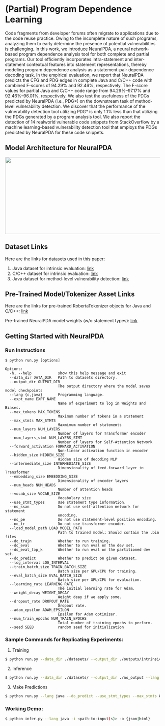 # (Partial) Program Dependence Learning
Code fragments from developer forums often migrate to applications due to the code reuse practice. Owing to the incomplete nature of such programs, analyzing them to early determine the presence of potential vulnerabilities is challenging. In this work, we introduce NeuralPDA, a neural network-based program dependence analysis tool for both complete and partial programs. Our tool efficiently incorporates intra-statement and inter-statement contextual features into statement representations, thereby modeling program dependence analysis as a statement-pair dependence decoding task. In the empirical evaluation, we report that NeuralPDA predicts the CFG and PDG edges in complete Java and C/C++ code with combined F-scores of 94.29% and 92.46%, respectively. The F-score values for partial Java and C/C++ code range from 94.29%–97.17% and 92.46%–96.01%, respectively. We also test the usefulness of the PDGs predicted by NeuralPDA (i.e., PDG*) on the downstream task of method-level vulnerability detection. We discover that the performance of the vulnerability detection tool utilizing PDG* is only 1.1% less than that utilizing the PDGs generated by a program analysis tool. We also report the detection of 14 realworld vulnerable code snippets from StackOverflow by a machine learning-based vulnerability detection tool that employs the PDGs predicted by NeuralPDA for these code snippets.


## Model Architecture for NeuralPDA
<p align="center">
<img width="750" height="250" src="https://github.com/aashishyadavally/NeuralPDA/blob/main/figures/architecture.jpg">
</p>


## Dataset Links
Here are the links for datasets used in this paper:
  1. Java dataset for intrinsic evaluation: [link](https://drive.google.com/drive/folders/1WQQEmE6xpPD-fZBBxf0-4VFy-msVeh1O?usp=sharing)
  2. C/C++ dataset for intrinsic evaluation: [link](https://drive.google.com/drive/folders/1Vwrk4cFYpjB_C0FSIFmPX89cPFCtm1QB?usp=sharing)
  3. Java dataset for method-level vulnerability detection: [link](https://drive.google.com/drive/folders/1LVlQJz4sXkByJS9FUW61ecSv_jWI75E_?usp=sharing)


## Pre-Trained Model/Tokenizer Asset Links
Here are the links for pre-trained RobertaTokenizer objects for Java and C/C++: [link](https://drive.google.com/drive/folders/1dHqeBJ_Wq1Lv03j5Onjpth4OuUiFFhTA?usp=share_link)

Pre-trained NeuralPDA model weights (w/o statement types): [link](https://drive.google.com/drive/folders/1mIdQU7wvihsLbMFQStB8YxlS3OA0LKGV?usp=share_link)


## Getting Started with NeuralPDA
### Run Instructions
  
```
$ python run.py [options]

Options:
  -h, --help            show this help message and exit
  --data_dir DATA_DIR   Path to datasets directory.
  --output_dir OUTPUT_DIR
                        The output directory where the model saves model checkpoints
  --lang {c,java}       Programming language.
  --expt_name EXPT_NAME
                        Name of experiment to log in Weights and Biases.
  --max_tokens MAX_TOKENS
                        Maximum number of tokens in a statement
  --max_stmts MAX_STMTS
                        Maxmimum number of statements
  --num_layers NUM_LAYERS
                        Number of layers for Transformer encoder
  --num_layers_stmt NUM_LAYERS_STMT
                        Number of layers for Self-Attention Network
  --forward_activation FORWARD_ACTIVATION
                        Non-linear activation function in encoder
  --hidden_size HIDDEN_SIZE
                        Hidden size of decoding MLP
  --intermediate_size INTERMEDIATE_SIZE
                        Dimensionality of feed-forward layer in Transformer
  --embedding_size EMBEDDING_SIZE
                        Dimensionality of encoder layers
  --num_heads NUM_HEADS
                        Number of attention heads
  --vocab_size VOCAB_SIZE
                        Vocabulary size
  --use_stmt_types      Use statement type information.
  --no_ssan             Do not use self-attention network for statement
                        encoding.
  --no_pe               Do not use statement-level position encoding.
  --no_tr               Do not use transformer encoder.
  --load_model_path LOAD_MODEL_PATH
                        Path to trained model: Should contain the .bin files
  --do_train            Whether to run training.
  --do_eval             Whether to run eval on the dev set.
  --do_eval_top_k       Whether to run eval on the partitioned dev set.
  --do_predict          Whether to predict on given dataset.
  --log_interval LOG_INTERVAL
  --train_batch_size TRAIN_BATCH_SIZE
                        Batch size per GPU/CPU for training.
  --eval_batch_size EVAL_BATCH_SIZE
                        Batch size per GPU/CPU for evaluation.
  --learning_rate LEARNING_RATE
                        The initial learning rate for Adam.
  --weight_decay WEIGHT_DECAY
                        Weight deay if we apply some.
  --dropout_rate DROPOUT_RATE
                        Dropout rate.
  --adam_epsilon ADAM_EPSILON
                        Epsilon for Adam optimizer.
  --num_train_epochs NUM_TRAIN_EPOCHS
                        Total number of training epochs to perform.
  --seed SEED           random seed for initialization

``` 

### Sample Commands for Replicating Experiments:
1. Training
```bash
$ python run.py --data_dir ./datasets/ --output_dir ./outputs/intrinsic/java_8 --lang java --do_train --use_stmt_types --max_stmts 8 --expt_name intrinsic-java-8
```

2. Inference
```bash
$ python run.py --data_dir ./datasets/ --output_dir ./no_output --lang java --do_eval --use_stmt_types --max_stmts 8 --load_model_path ./outputs/intrinsic/java_8/Epoch_4/model.ckpt
```

3. Make Predictions
```bash
$ python run.py --lang java --do_predict --use_stmt_types --max_stmts 8 --load_model_path ./outputs/intrinsic/java_8/Epoch_4/model.ckpt
```

### Working Demo:
```bash
$ python infer.py --lang java -i <path-to-input(s)> -o {json|html}
```
